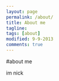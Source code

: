 ```yaml
---
layout: page
permalink: /about/
title: About me
tagline: 
tags: [about]
modified: 9-9-2013
comments: true
---
```


#about me

im nick
